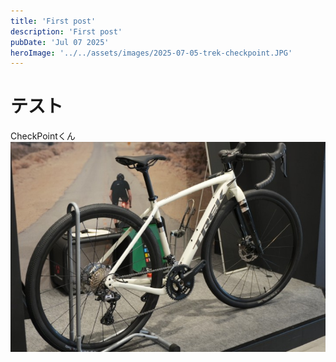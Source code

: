 ```yaml
---
title: 'First post'
description: 'First post'
pubDate: 'Jul 07 2025'
heroImage: '../../assets/images/2025-07-05-trek-checkpoint.JPG'
---
```


# テスト
CheckPointくん
![CheckPoint](../../assets/images/2025-07-05-trek-checkpoint.JPG)